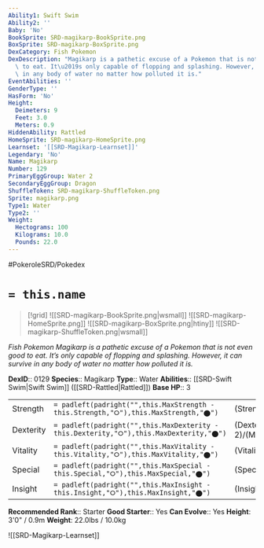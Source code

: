 ```yaml
---
Ability1: Swift Swim
Ability2: ''
Baby: 'No'
BookSprite: SRD-magikarp-BookSprite.png
BoxSprite: SRD-magikarp-BoxSprite.png
DexCategory: Fish Pokemon
DexDescription: "Magikarp is a pathetic excuse of a Pokemon that is not even good\
  \ to eat. It\u2019s only capable of flopping and splashing. However, it can survive\
  \ in any body of water no matter how polluted it is."
EventAbilities: ''
GenderType: ''
HasForm: 'No'
Height:
  Deimeters: 9
  Feet: 3.0
  Meters: 0.9
HiddenAbility: Rattled
HomeSprite: SRD-magikarp-HomeSprite.png
Learnset: '[[SRD-Magikarp-Learnset]]'
Legendary: 'No'
Name: Magikarp
Number: 129
PrimaryEggGroup: Water 2
SecondaryEggGroup: Dragon
ShuffleToken: SRD-magikarp-ShuffleToken.png
Sprite: magikarp.png
Type1: Water
Type2: ''
Weight:
  Hectograms: 100
  Kilograms: 10.0
  Pounds: 22.0
---
```


#PokeroleSRD/Pokedex

# `= this.name`

> [!grid]
> ![[SRD-magikarp-BookSprite.png|wsmall]]
> ![[SRD-magikarp-HomeSprite.png]]
> ![[SRD-magikarp-BoxSprite.png|htiny]]
> ![[SRD-magikarp-ShuffleToken.png|wsmall]]


*Fish Pokemon*
*Magikarp is a pathetic excuse of a Pokemon that is not even good to eat. It’s only capable of flopping and splashing. However, it can survive in any body of water no matter how polluted it is.*

**DexID**:: 0129
**Species**:: Magikarp
**Type**:: Water
**Abilities**:: [[SRD-Swift Swim|Swift Swim]] ([[SRD-Rattled|Rattled]])
**Base HP**:: 3

|           |                                                                                        |                                          |
| --------- | -------------------------------------------------------------------------------------- | ---------------------------------------- |
| Strength  | `= padleft(padright("",this.MaxStrength - this.Strength,"⭘"),this.MaxStrength,"⬤")`    | (Strength::1)/(MaxStrength::2)   |
| Dexterity | `= padleft(padright("",this.MaxDexterity - this.Dexterity,"⭘"),this.MaxDexterity,"⬤")` | (Dexterity:: 2)/(MaxDexterity::5) |
| Vitality  | `= padleft(padright("",this.MaxVitality - this.Vitality,"⭘"),this.MaxVitality,"⬤")`    | (Vitality::2)/(MaxVitality::4)   |
| Special   | `= padleft(padright("",this.MaxSpecial - this.Special,"⭘"),this.MaxSpecial,"⬤")`       | (Special::1)/(MaxSpecial::2)     |
| Insight   | `= padleft(padright("",this.MaxInsight - this.Insight,"⭘"),this.MaxInsight,"⬤")`       | (Insight::1)/(MaxInsight::3)     |


**Recommended Rank**:: Starter
**Good Starter**:: Yes
**Can Evolve**:: Yes
**Height**: 3'0" / 0.9m
**Weight**: 22.0lbs / 10.0kg

![[SRD-Magikarp-Learnset]]